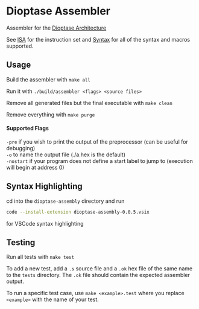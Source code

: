 # Dioptase Assembler

Assembler for the [Dioptase Architecture](https://github.com/b-Rocks2718/Dioptase/tree/main)  

See [ISA](https://github.com/b-Rocks2718/Dioptase/blob/main/docs/ISA.md) for the instruction set and [Syntax](https://github.com/b-Rocks2718/Dioptase-Assembler/blob/main/docs/synatx.md) for all of the syntax and macros supported.  

## Usage

Build the assembler with `make all`

Run it with `./build/assembler <flags> <source files>`

Remove all generated files but the final executable with `make clean`

Remove everything with `make purge`

#### Supported Flags 
`-pre` if you wish to print the output of the preprocessor (can be useful for debugging)  
`-o` to name the output file (./a.hex is the default)  
`-nostart` if your program does not define a start label to jump to (execution will begin at address 0)  

## Syntax Highlighting

cd into the `dioptase-assembly` directory and run

```bash
code --install-extension dioptase-assembly-0.0.5.vsix
```

for VSCode syntax highlighting

## Testing

Run all tests with `make test`

To add a new test, add a `.s` source file and a `.ok` hex file of the same name to the `tests` directory. The `.ok` file should contain the expected assembler output.

To run a specific test case, use `make <example>.test` where you replace `<example>` with the name of your test. 
